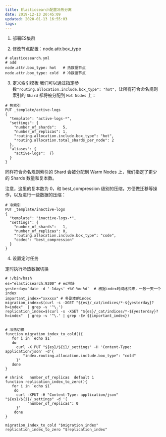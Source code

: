 ```yaml
---
title: Elasticsearch配置冷热分离
date: 2019-12-13 20:45:09
updated: 2020-01-13 16:55:03
tags:
---
```


<!-- more -->


1. 部署ES集群



2. 修改节点配置：node.attr.box_type

```shell
# elasticesearch.yml 
# add
node.attr.box_type: hot   # 热数据节点
node.attr.box_type: cold  # 冷数据节点
```


3. 定义索引模板
我们可以通过指定参数`"routing.allocation.include.box_type": "hot"`，让所有符合命名规则索引的 `Shard` 都将被分配到 `Hot Nodes` 上：

```shell
# 热索引
PUT _template/active-logs
{
  "template": "active-logs-*",
  "settings": {
    "number_of_shards":   5,
    "number_of_replicas": 1,
    "routing.allocation.include.box_type": "hot",
    "routing.allocation.total_shards_per_node": 2
  },
  "aliases": {
    "active-logs":  {}
  }
}
```

同样符合命名规则索引的 Shard 会被分配到 Warm Nodes 上，我们指定了更少的 Shards 数量和复本数。

注意，这里的复本数为 0，和 best_compression 级别的压缩，方便做迁移等操作，以及进行一些数据的压缩：

```shell
# 冷索引
PUT _template/inactive-logs
{
  "template": "inactive-logs-*",
  "settings": {
    "number_of_shards":   1,
    "number_of_replicas": 0,
    "routing.allocation.include.box_type": "code",
    "codec": "best_compression"
  }
}
```


4. 设置定时任务

定时执行冷热数据切换

```shell
# !/bin/bash
es="elasticsearch:9200" # es地址
yesterday=`date -d '-1days' +%Y-%m-%d`  # 根据index时间格式来，一般一天一个index
important_index="xxxxxx" # 多副本的index
migration_index=$(curl -s -XGET "${es}/_cat/indices/*-${yesterday}?h=index"  | grep -v '^\.')
replication_index=$(curl -s -XGET "${es}/_cat/indices/*-${yesterday}?h=index"  | grep -v '^\.' | grep -Ev ${important_index})


# 冷热切换
function migration_index_to_cold(){
   for i in `echo $1` 
   do
     curl -X PUT "${es}/${i}/_settings" -H 'Content-Type: application/json' -d'{
        "index.routing.allocation.include.box_type": "cold"
     }'
   done
}

# shrink   number_of_replicas  default 1
function replication_index_to_zero(){
   for i in `echo $1` 
    do
     curl -XPUT -H "Content-Type: application/json" "${es}/${i}/_settings" -d '{
          "number_of_replicas": 0
     }'
    done
}

migration_index_to_cold "$migration_index"
replication_index_to_zero "$replication_index"
```